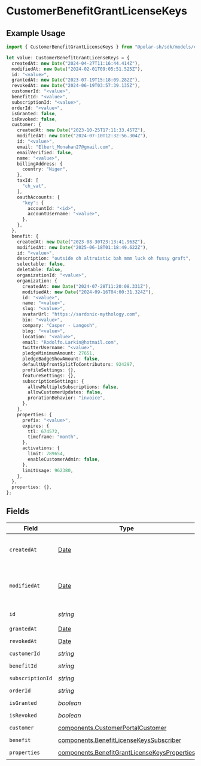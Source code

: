 # CustomerBenefitGrantLicenseKeys

## Example Usage

```typescript
import { CustomerBenefitGrantLicenseKeys } from "@polar-sh/sdk/models/components/customerbenefitgrantlicensekeys.js";

let value: CustomerBenefitGrantLicenseKeys = {
  createdAt: new Date("2024-04-27T11:16:44.414Z"),
  modifiedAt: new Date("2024-02-01T09:05:51.525Z"),
  id: "<value>",
  grantedAt: new Date("2023-07-19T15:18:09.282Z"),
  revokedAt: new Date("2024-06-19T03:57:39.135Z"),
  customerId: "<value>",
  benefitId: "<value>",
  subscriptionId: "<value>",
  orderId: "<value>",
  isGranted: false,
  isRevoked: false,
  customer: {
    createdAt: new Date("2023-10-25T17:11:33.457Z"),
    modifiedAt: new Date("2024-07-10T12:32:56.304Z"),
    id: "<value>",
    email: "Elbert_Monahan27@gmail.com",
    emailVerified: false,
    name: "<value>",
    billingAddress: {
      country: "Niger",
    },
    taxId: [
      "ch_vat",
    ],
    oauthAccounts: {
      "key": {
        accountId: "<id>",
        accountUsername: "<value>",
      },
    },
  },
  benefit: {
    createdAt: new Date("2023-08-30T23:13:41.963Z"),
    modifiedAt: new Date("2025-06-18T01:18:49.622Z"),
    id: "<value>",
    description: "outside oh altruistic bah mmm luck oh fussy graft",
    selectable: false,
    deletable: false,
    organizationId: "<value>",
    organization: {
      createdAt: new Date("2024-07-28T11:20:08.331Z"),
      modifiedAt: new Date("2024-09-16T04:00:31.324Z"),
      id: "<value>",
      name: "<value>",
      slug: "<value>",
      avatarUrl: "https://sardonic-mythology.com",
      bio: "<value>",
      company: "Casper - Langosh",
      blog: "<value>",
      location: "<value>",
      email: "Rodolfo.Larkin@hotmail.com",
      twitterUsername: "<value>",
      pledgeMinimumAmount: 27651,
      pledgeBadgeShowAmount: false,
      defaultUpfrontSplitToContributors: 924297,
      profileSettings: {},
      featureSettings: {},
      subscriptionSettings: {
        allowMultipleSubscriptions: false,
        allowCustomerUpdates: false,
        prorationBehavior: "invoice",
      },
    },
    properties: {
      prefix: "<value>",
      expires: {
        ttl: 674572,
        timeframe: "month",
      },
      activations: {
        limit: 789654,
        enableCustomerAdmin: false,
      },
      limitUsage: 962380,
    },
  },
  properties: {},
};
```

## Fields

| Field                                                                                                        | Type                                                                                                         | Required                                                                                                     | Description                                                                                                  |
| ------------------------------------------------------------------------------------------------------------ | ------------------------------------------------------------------------------------------------------------ | ------------------------------------------------------------------------------------------------------------ | ------------------------------------------------------------------------------------------------------------ |
| `createdAt`                                                                                                  | [Date](https://developer.mozilla.org/en-US/docs/Web/JavaScript/Reference/Global_Objects/Date)                | :heavy_check_mark:                                                                                           | Creation timestamp of the object.                                                                            |
| `modifiedAt`                                                                                                 | [Date](https://developer.mozilla.org/en-US/docs/Web/JavaScript/Reference/Global_Objects/Date)                | :heavy_check_mark:                                                                                           | Last modification timestamp of the object.                                                                   |
| `id`                                                                                                         | *string*                                                                                                     | :heavy_check_mark:                                                                                           | The ID of the object.                                                                                        |
| `grantedAt`                                                                                                  | [Date](https://developer.mozilla.org/en-US/docs/Web/JavaScript/Reference/Global_Objects/Date)                | :heavy_check_mark:                                                                                           | N/A                                                                                                          |
| `revokedAt`                                                                                                  | [Date](https://developer.mozilla.org/en-US/docs/Web/JavaScript/Reference/Global_Objects/Date)                | :heavy_check_mark:                                                                                           | N/A                                                                                                          |
| `customerId`                                                                                                 | *string*                                                                                                     | :heavy_check_mark:                                                                                           | N/A                                                                                                          |
| `benefitId`                                                                                                  | *string*                                                                                                     | :heavy_check_mark:                                                                                           | N/A                                                                                                          |
| `subscriptionId`                                                                                             | *string*                                                                                                     | :heavy_check_mark:                                                                                           | N/A                                                                                                          |
| `orderId`                                                                                                    | *string*                                                                                                     | :heavy_check_mark:                                                                                           | N/A                                                                                                          |
| `isGranted`                                                                                                  | *boolean*                                                                                                    | :heavy_check_mark:                                                                                           | N/A                                                                                                          |
| `isRevoked`                                                                                                  | *boolean*                                                                                                    | :heavy_check_mark:                                                                                           | N/A                                                                                                          |
| `customer`                                                                                                   | [components.CustomerPortalCustomer](../../models/components/customerportalcustomer.md)                       | :heavy_check_mark:                                                                                           | N/A                                                                                                          |
| `benefit`                                                                                                    | [components.BenefitLicenseKeysSubscriber](../../models/components/benefitlicensekeyssubscriber.md)           | :heavy_check_mark:                                                                                           | N/A                                                                                                          |
| `properties`                                                                                                 | [components.BenefitGrantLicenseKeysProperties](../../models/components/benefitgrantlicensekeysproperties.md) | :heavy_check_mark:                                                                                           | N/A                                                                                                          |